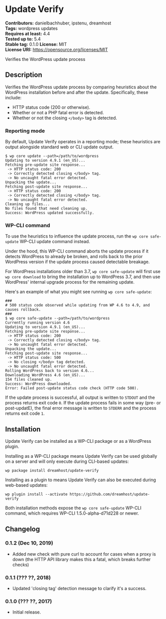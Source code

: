 # Update Verify #
**Contributors:** danielbachhuber, ipstenu, dreamhost  
**Tags:** wordpress updates  
**Requires at least:** 4.4  
**Tested up to:** 5.4  
**Stable tag:** 0.1.0
**License:** MIT  
**License URI:** https://opensource.org/licenses/MIT  

Verifies the WordPress update process

## Description ##

Verifies the WordPress update process by comparing heuristics about the WordPress installation before and after the update. Specifically, these include:

* HTTP status code (200 or otherwise).
* Whether or not a PHP fatal error is detected.
* Whether or not the closing `</body>` tag is detected.

### Reporting mode ###

By default, Update Verify operates in a reporting mode; these heuristics are output alongside standard web or CLI update output.

    $ wp core update --path=/path/to/wordpress
    Updating to version 4.9.1 (en_US)...
    Fetching pre-update site response...
     -> HTTP status code: 200
     -> Correctly detected closing </body> tag.
     -> No uncaught fatal error detected.
    Unpacking the update...
    Fetching post-update site response...
     -> HTTP status code: 200
     -> Correctly detected closing </body> tag.
     -> No uncaught fatal error detected.
    Cleaning up files...
    No files found that need cleaning up.
    Success: WordPress updated successfully.

### WP-CLI command ###

To use the heuristics to influence the update process, run the `wp core safe-update` WP-CLI update command instead.

Under the hood, this WP-CLI command aborts the update process if it detects WordPress to already be broken, and rolls back to the prior WordPress version if the update process caused detectable breakage.

For WordPress installations older than 3.7, `wp core safe-update` will first use `wp core download` to bring the installation up to WordPress 3.7, and then use WordPress' internal upgrade process for the remaining update.

Here's an example of what you might see running `wp core safe-update`:

    ###
    # 500 status code observed while updating from WP 4.6 to 4.9, and causes rollback.
    ###
    $ wp core safe-update --path=/path/to/wordpress
    Currently running version 4.6
    Updating to version 4.9.1 (en_US)...
    Fetching pre-update site response...
     -> HTTP status code: 200
     -> Correctly detected closing </body> tag.
     -> No uncaught fatal error detected.
    Unpacking the update...
    Fetching post-update site response...
     -> HTTP status code: 500
     -> No closing </body> tag detected.
     -> No uncaught fatal error detected.
    Rolling WordPress back to version 4.6...
    Downloading WordPress 4.6 (en_US)...
    154 files cleaned up.
    Success: WordPress downloaded.
    Error: Failed post-update status code check (HTTP code 500).

If the update process is successful, all output is written to `STDOUT` and the process returns exit code `0`. If the update process fails in some way (pre- or post-updatE), the final error message is written to `STDERR` and the process returns exit code `1`.

## Installation ##

Update Verify can be installed as a WP-CLI package or as a WordPress plugin.

Installing as a WP-CLI package means Update Verify can be used globally on a server and will only execute during CLI-based updates:

    wp package install dreamhost/update-verify

Installing as a plugin to means Update Verify can also be executed during web-based updates:

    wp plugin install --activate https://github.com/dreamhost/update-verify

Both installation methods expose the `wp core safe-update` WP-CLI command, which requires WP-CLI 1.5.0-alpha-d71d228 or newer.

## Changelog ##

### 0.1.2 (Dec 10, 2019) ###
* Added new check with pure curl to account for cases when a proxy is down (the HTTP API library makes this a fatal, which breaks further checks)

### 0.1.1 (??? ??, 2018) ###
* Updated 'closing </body> tag' detection message to clarify it's a success.

### 0.1.0 (??? ??, 2017) ###
* Initial release.
